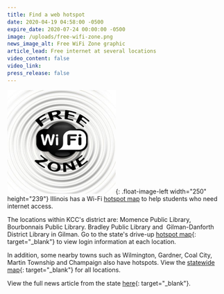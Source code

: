 ```yaml
---
title: Find a web hotspot
date: 2020-04-19 04:58:00 -0500
expire_date: 2020-07-24 00:00:00 -0500
image: /uploads/free-wifi-zone.png
news_image_alt: Free WiFi Zone graphic
article_lead: Free internet at several locations
video_content: false
video_link:
press_release: false
---
```


![](/uploads/free-wifi-zone-small.jpg){: .float-image-left width="250" height="239"}&nbsp;lllinois has a Wi-Fi [hotspot map](http://illinois.maps.arcgis.com/apps/webappviewer/index.html?id=23e8046edd2940bc8ad3ad1725e47cd0) to help students who need internet access.

The locations within KCC's district are: Momence Public Library, Bourbonnais Public Library. Bradley Public Library and &nbsp;Gilman-Danforth District Library in Gilman. Go to the state's drive-up&nbsp;[hotspot map](http://illinois.maps.arcgis.com/apps/webappviewer/index.html?id=23e8046edd2940bc8ad3ad1725e47cd0){: target="_blank"}&nbsp;to view login information at each location.

In addition, some nearby towns such as Wilmington, Gardner, Coal City, Martin Township and Champaign also have hotspots. View the [statewide map](http://illinois.maps.arcgis.com/apps/webappviewer/index.html?id=23e8046edd2940bc8ad3ad1725e47cd0){: target="_blank"} for all locations.

View the full news article from the state [here](https://www2.illinois.gov/Pages/news-item.aspx?ReleaseID=21415){: target="_blank"}.&nbsp;

&nbsp;

&nbsp;